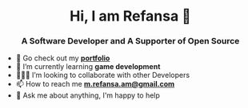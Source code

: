 <h1 align="center">Hi, I am Refansa 👋</h1>
<h3 align="center">A Software Developer and A Supporter of Open Source</h3>

- 🔭 Go check out my **[portfolio](https://refansa.my.id)**
- 🌱 I’m currently learning **game development**
- 🧑‍🤝‍🧑 I’m looking to collaborate with other Developers
- 📫 How to reach me **m.refansa.am@gmail.com**
- 💬 Ask me about anything, I'm happy to help
